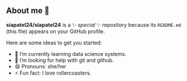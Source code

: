 ## About me 👋


**siapatel24/siapatel24** is a ✨ _special_ ✨ repository because its `README.md` (this file) appears on your GitHub profile.

Here are some ideas to get you started:

- 🌱 I’m currently learning data science systems.
- 🤔 I’m looking for help with git and github.
- 😄 Pronouns: she/her
- ⚡ Fun fact: I love rollercoasters. 

